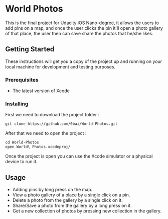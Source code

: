 # World Photos

This is the final project for Udacity iOS Nano-degree, it allows the users to add pins on a map, and once the user clicks the pin it'll open a photo gallery of that place, the user then can save share the photos that he/she likes.

## Getting Started

These instructions will get you a copy of the project up and running on your local machine for development and testing purposes.

### Prerequisites
* The latest version of Xcode

### Installing

First we need to download the project folder :

```
git clone https://github.com/0bai/World-Photos.git
```
After that we need to open the project :
```
cd World-Photos
open World\ Photos.xcodeproj/
```
Once the project is open you can use the Xcode simulator or a physical device to run it.

## Usage
- Adding pins by long press on the map.
- View a photo gallery of a place by a single click on a pin.
- Delete a photo from the gallery by a single click on it.
- Share/Save a photo from the gallery by a long press on it.
- Get a new collection of photos by pressing new collection in the gallery.
